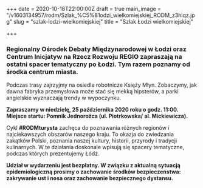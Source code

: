+++
date = 2020-10-18T22:00:00Z
draft = true
main_image = "/v1603134957/rodm/Szlak_%C5%81odzi_wielkomiejskiej_RODM_z3hiqz.jpg"
slug = "szlak-lodzi-wielkomiejskiej"
title = "Szlak Łodzi wielkomiejskiej"

+++
### **Regionalny Ośrodek Debaty Międzynarodowej w Łodzi oraz Centrum Inicjatyw na Rzecz Rozwoju REGIO zapraszają na ostatni spacer tematyczny po Łodzi. Tym razem poznamy od środka centrum miasta.**

Podczas trasy zajrzyjmy na osiedle robotnicze Księży Młyn. Zobaczymy, jak dawna fabryka przemysłowa może stać się mekką hipsterów, a parki angielskie wyznaczają trendy w wypoczynku.

**Zapraszamy w niedzielę, 25 października 2020 roku o godz. 11:00. Miejsce startu: Pomnik Jednorożca (ul. Piotrkowska/** **al. Mickiewicza).**

Cykl **#RODMturysta** zachęca do poznawania różnych regionów i najciekawszych obszarów naszego kraju. To okazja do zwiedzania zakątków Polski, poznania naszej kultury, historii, przyrody i tradycji kulinarnych. W te działania doskonale wpisują się spacery tematyczne, podczas których prezentujemy Łódź.

**Udział w wydarzeniu jest bezpłatny. W związku z aktualną sytuacją epidemiologiczną prosimy o zachowanie środków bezpieczeństwa: zakrywanie ust i nosa oraz zachowanie bezpiecznego dystansu.**